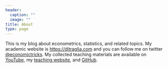 ```yaml
---
header:
  caption: ""
  image: ""
title: About 
type: page
---
```


This is my blog about econometrics, statistics, and related topics. My academic website is <https://ditraglia.com> and you can follow me on twitter [@economictricks](https://twitter.com/economictricks). My collected teaching materials are available on [YouTube](https://www.youtube.com/@economictricks), my [teaching website](https://ditraglia.com/teaching/), and [GitHub](https://github.com/fditraglia/).
